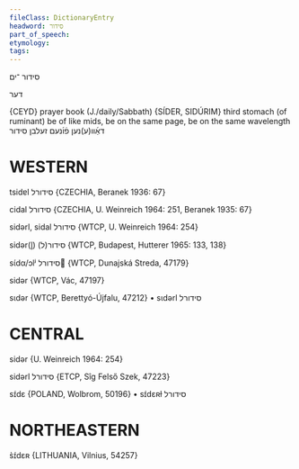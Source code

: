 ```yaml
---
fileClass: DictionaryEntry
headword: סידור
part_of_speech: 
etymology: 
tags: 
---
```

סידור
־ים

דער

{CEYD}
prayer book (J./daily/Sabbath) {SÍDER, SIDÚRIM}
third stomach (of ruminant)
be of like mids, be on the same page, be on the same wavelength דאַ֜װ(ע)נען פֿו֜נעם זעלבן סידור

WESTERN
========

tsidɐl סידורל {CZECHIA, Beranek 1936: 67}

cidal סידורל {CZECHIA, U. Weinreich 1964: 251, Beranek 1935: 67}

sidərl, sidal סידורל {WTCP, U. Weinreich 1964: 254}

sidər(l̥) (סידור(ל {WTCP, Budapest, Hutterer 1965: 133, 138}

sɩ́dα/ɔlʲ סידורל {WTCP, Dunajská Streda, 47179}

sidər {WTCP, Vác, 47197}

sɩdər {WTCP, Berettyó-Újfalu, 47212}
	•	sɩdərl סידורל

CENTRAL
========

sidər {U. Weinreich 1964: 254}

sidərl סידורל {ETCP, Sîg Felső Szek, 47223}

sɪ́dɛ {POLAND, Wolbrom, 50196}
	•	sɪ́dɛʀɫ סידורל

NORTHEASTERN
==============

s̀ɪ́dɛʀ {LITHUANIA, Vilnius, 54257}
